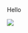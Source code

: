 Hello 

<img src="https://img.shields.io/badge/Android-3DDC84?style=flat-square&logo=Android&logoColor=white"/>

